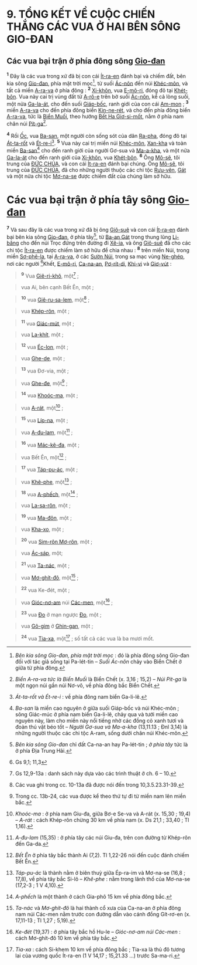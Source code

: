 # 9. TỔNG KẾT VỀ CUỘC CHIẾN THẮNG CÁC VUA Ở HAI BÊN SÔNG GIO-ĐAN

## Các vua bại trận ở phía đông sông [Gio-đan]()
<sup><b>1</b></sup> Đây là các vua trong xứ đã bị con cái [Ít-ra-en]() đánh bại và chiếm đất, bên kia sông [Gio-đan](), phía mặt trời mọc[^1], từ suối [Ác-nôn]() đến núi [Khéc-môn](), và tất cả miền [A-ra-va]() ở phía đông : <sup><b>2</b></sup> [Xi-khôn](), vua [E-mô-ri](), đóng đô tại [Khét-bôn](). Vua này cai trị vùng đất từ [A-rô-e]() trên bờ suối [Ác-nôn](), kể cả lòng suối, một nửa [Ga-la-át](), cho đến suối [Giáp-bốc](), ranh giới của con cái [Am-mon]() ; <sup><b>3</b></sup> miền [A-ra-va]() cho đến phía đông biển [Kin-ne-rét](), và cho đến phía đông biển [A-ra-va](), tức là [Biển Muối](), theo hướng [Bết Ha Giơ-si-mốt](), nằm ở phía nam chân núi [Pít-ga]()[^2].

<sup><b>4</b></sup> Rồi [Ốc](), vua [Ba-san](), một người còn sống sót của dân [Ra-pha](), đóng đô tại [Át-ta-rốt]() và [Ét-re-i]()[^3]. <sup><b>5</b></sup> Vua này cai trị miền núi [Khéc-môn](), [Xan-kha]() và toàn miền [Ba-san]()[^4] cho đến ranh giới của người Gơ-sua và [Ma-a-kha](), và một nửa [Ga-la-át]() cho đến ranh giới của [Xi-khôn](), vua [Khét-bôn](). <sup><b>6</b></sup> Ông [Mô-sê](), tôi trung của [ĐỨC CHÚA](), và con cái [Ít-ra-en]() đánh bại chúng. Ông [Mô-sê](), tôi trung của [ĐỨC CHÚA](), đã cho những người thuộc các chi tộc [Rưu-vên](), [Gát]() và một nửa chi tộc [Mơ-na-se]() được chiếm đất của chúng làm sở hữu.


# Các vua bại trận ở phía tây sông [Gio-đan]()
<sup><b>7</b></sup> Và sau đây là các vua trong xứ đã bị ông [Giô-suê]() và con cái [Ít-ra-en]() đánh bại bên kia sông [Gio-đan](), ở phía tây[^5], từ [Ba-an Gát]() trong thung lũng [Li-băng]() cho đến núi Trọc đứng trên đường đi [Xê-ia](), và ông [Giô-suê]() đã cho các chi tộc [Ít-ra-en]() được chiếm làm sở hữu để chia nhau : <sup><b>8</b></sup> trên miền Núi, trong miền [Sơ-phê-la](), tại [A-ra-va](), ở các [Sườn Núi](), trong sa mạc vùng [Ne-ghép](), nơi các người [^1*]Khết, [E-mô-ri](), [Ca-na-an](), [Pơ-rít-di](), [Khi-vi]() và [Giơ-vút]() :


> <sup><b>9</b></sup> Vua [Giê-ri-khô](), một[^6] ;
>


> vua Ai, bên cạnh Bết Ên, một ;
>


> <sup><b>10</b></sup> vua [Giê-ru-sa-lem](), một[^7] ;
>


> vua [Khép-rôn](), một ;
>


> <sup><b>11</b></sup> vua [Giác-mút](), một ;
>


> vua [La-khít](), một ;
>


> <sup><b>12</b></sup> vua [Éc-lon](), một ;
>


> vua [Ghe-de](), một ;
>


> <sup><b>13</b></sup> vua Đơ-via, một ;
>


> vua [Ghe-đe](), một[^8] ;
>


> <sup><b>14</b></sup> vua [Khoóc-ma](), một ;
>


> vua [A-rát](), một[^9] ;
>


> <sup><b>15</b></sup> vua [Líp-na](), một ;
>


> vua [A-đu-lam](), một[^10] ;
>


> <sup><b>16</b></sup> vua [Mác-kê-đa](), một ;
>


> vua Bết Ên, một[^11] ;
>


> <sup><b>17</b></sup> vua [Táp-pu-ác](), một ;
>


> vua [Khê-phe](), một[^12] ;
>


> <sup><b>18</b></sup> vua [A-phếch](), một[^13] ;
>


> vua [La-sa-rôn](), một ;
>


> <sup><b>19</b></sup> vua [Ma-đôn](), một ;
>


> vua [Kha-xo](), một ;
>


> <sup><b>20</b></sup> vua [Sim-rôn Mơ-rôn](), một ;
>


> vua [Ác-sáp](), một;
>


> <sup><b>21</b></sup> vua [Ta-nác](), một ;
>


> vua [Mơ-ghít-đô](), một[^14] ;
>


> <sup><b>22</b></sup> vua Ke-đét, một ;
>


> vua [Gióc-nơ-am]() núi [Các-men](), một[^15] ;
>


> <sup><b>23</b></sup> vua [Đo]() ở mạn ngược [Đo](), một ;
>


> vua [Gô-gim]() ở [Ghin-gan](), một ;
>


> <sup><b>24</b></sup> vua [Tia-xa](), một[^16] ; số tất cả các vua là ba mươi mốt.
>

[^1]: *Bên kia sông Gio-đan, phía mặt trời mọc* : đó là phía đông sông Gio-đan đối với tác giả sống tại Pa-lét-tin – *Suối Ác-nôn* chảy vào Biển Chết ở giữa từ phía đông.
[^2]: *Biển A-ra-va tức là Biển Muối* là Biển Chết (x. 3,16 ; 15,2) – *Núi Pít-ga* là một ngọn núi gần núi Nơ-vô, về phía đông bắc Biển Chết.
[^3]: *Át-ta-rốt và Ét-re-i* : về phía đông nam biển Ga-li-lê.
[^4]: *Ba-san* là miền cao nguyên ở giữa suối Giáp-bốc và núi Khéc-môn ; sông Giác-múc ở phía nam biển Ga-li-lê, chảy qua và tưới miền cao nguyên này, làm cho miền này nổi tiếng nhờ các đồng cỏ xanh tươi và đoàn thú vật béo tốt – *Người Gơ-sua và Ma-a-kha* (13,11.13 ; Đnl 3,14) là những người thuộc các chi tộc A-ram, sống dưới chân núi Khéc-môn.
[^5]: *Bên kia sông Gio-đan* chỉ đất Ca-na-an hay Pa-lét-tin ; *ở phía tây* tức là ở phía Địa Trung Hải.
[^6]: Gs 12,9-13a : danh sách này dựa vào các trình thuật ở ch. 6 – 10.
[^7]: Các vua ghi trong cc. 10-13a đã được nói đến trong 10,3.5.23.31-39.
[^8]: Trong cc. 13b-24, các vua được kể theo thứ tự đi từ miền nam lên miền bắc.
[^9]: *Khoóc-ma* : ở phía nam Giu-đa, giữa Bơ-e Se-va và A-rát (x. 15,30 ; 19,4) – *A-rát* : cách Khép-rôn chừng 30 km về phía nam (x. Ds 21,1 ; 33,40 ; Tl 1,16).
[^10]: *A-đu-lam* (15,35) : ở phía tây các núi Giu-đa, trên con đường từ Khép-rôn đến Ga-da.
[^11]: *Bết Ên* ở phía tây bắc thành Ai (7,2). Tl 1,22-26 nói đến cuộc đánh chiếm Bết Ên.
[^12]: *Táp-pu-ác* là thành nằm ở biên thuỳ giữa Ép-ra-im và Mơ-na-se (16,8 ; 17,8), về phía tây bắc Si-lô – *Khê-phe* : nằm trong lãnh thổ của Mơ-na-se (17,2-3 ; 1 V 4,10).
[^13]: *A-phếch* là một thành ở cách Gia-phô 15 km về phía đông bắc.
[^14]: *Ta-nác* và *Mơ-ghít-đô* là hai thành cổ xưa của Ca-na-an ở phía đông nam núi Các-men nằm trước con đường dẫn vào cánh đồng Gít-rơ-en (x. 17,11-13 ; Tl 1,27 ; 5,19).
[^15]: *Ke-đét* (19,37) : ở phía tây bắc hồ Hu-le – *Gióc-nơ-am núi Các-men* : cách Mơ-ghít-đô 10 km về phía tây bắc.
[^16]: *Tia-xa* : cách Si-khem 10 km về phía đông bắc ; Tia-xa là thủ đô tương lai của vương quốc Ít-ra-en (1 V 14,17 ; 15,21.33 ...) trước Sa-ma-ri.
[^1*]: Gs 9,1; 11,3
